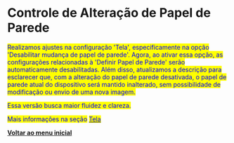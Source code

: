 # Controle de Alteração de Papel de Parede

<mark style="color:blue;">Realizamos ajustes na configuração 'Tela', especificamente na opção 'Desabilitar mudança de papel de parede'. Agora, ao ativar essa opção, as configurações relacionadas à 'Definir Papel de Parede' serão automaticamente desabilitadas. Além disso, atualizamos a descrição para esclarecer que, com a alteração do papel de parede desativada, o papel de parede atual do dispositivo será mantido inalterado, sem possibilidade de modificação ou envio de uma nova imagem.</mark>

<mark style="color:blue;">Essa versão busca maior fluidez e clareza.</mark>

<mark style="color:blue;">Mais informações na seção</mark> [<mark style="color:blue;">Tela</mark>](../../portal/configuracoes/editar-politica/configuracoes-gerais/tela.md)



[**Voltar ao menu inicial**](./)

